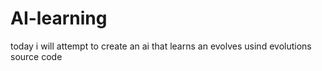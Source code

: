 # AI-learning
today i will attempt to create an ai that learns an evolves usind evolutions source code
